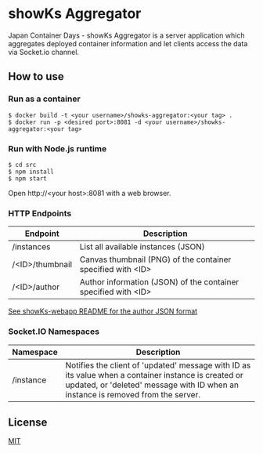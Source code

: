 # showKs Aggregator

Japan Container Days - showKs Aggregator is a server application which aggregates deployed container information and let clients access the data via Socket.io channel.

## How to use

### Run as a container

```
$ docker build -t <your username>/showks-aggregator:<your tag> .
$ docker run -p <desired port>:8081 -d <your username>/showks-aggregator:<your tag>
```

### Run with Node.js runtime

```
$ cd src
$ npm install
$ npm start
```
Open http://\<your host\>:8081 with a web browser.


### HTTP Endpoints
| Endpoint | Description |
|----------|-------------|
| /instances    | List all available instances (JSON) |
| /\<ID\>/thumbnail | Canvas thumbnail (PNG) of the container specified with \<ID\>  |
| /\<ID\>/author    | Author information (JSON) of the container specified with \<ID\> |

[See showKs-webapp README for the author JSON format](https://github.com/containerdaysjp/showks-webapp)


### Socket.IO Namespaces
| Namespace | Description |
|----------|-------------|
| /instance | Notifies the client of 'updated' message with ID as its value when a container instance is created or updated, or 'deleted' message with ID when an instance is removed from the server.  |


## License

[MIT](LICENSE)
